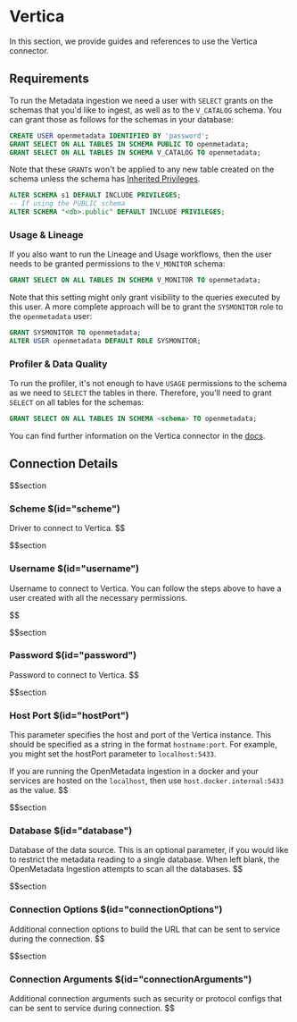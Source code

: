 # Vertica

In this section, we provide guides and references to use the Vertica connector.

## Requirements

To run the Metadata ingestion we need a user with `SELECT` grants on the schemas that you'd like to ingest, as well as to the `V_CATALOG` schema. You can grant those as follows for the schemas in your database:

```sql
CREATE USER openmetadata IDENTIFIED BY 'password';
GRANT SELECT ON ALL TABLES IN SCHEMA PUBLIC TO openmetadata;
GRANT SELECT ON ALL TABLES IN SCHEMA V_CATALOG TO openmetadata;
```

Note that these `GRANT`s won't be applied to any new table created on the schema unless the schema has <a href="https://www.vertica.com/docs/8.1.x/HTML/index.htm#Authoring/AdministratorsGuide/Security/DBUsersAndPrivileges/GrantInheritedPrivileges.htm" target="_blank">Inherited Privileges</a>.

```sql
ALTER SCHEMA s1 DEFAULT INCLUDE PRIVILEGES;
-- If using the PUBLIC schema
ALTER SCHEMA "<db>.public" DEFAULT INCLUDE PRIVILEGES;
```

### Usage & Lineage

If you also want to run the Lineage and Usage workflows, then the user needs to be granted permissions to the `V_MONITOR` schema:

```sql
GRANT SELECT ON ALL TABLES IN SCHEMA V_MONITOR TO openmetadata;
```

Note that this setting might only grant visibility to the queries executed by this user. 
A more complete approach will be to grant the `SYSMONITOR` role to the `openmetadata` user:

```sql
GRANT SYSMONITOR TO openmetadata;
ALTER USER openmetadata DEFAULT ROLE SYSMONITOR;
```

### Profiler & Data Quality

To run the profiler, it's not enough to have `USAGE` permissions to the schema as we need to `SELECT` the tables in there. Therefore, you'll need to grant `SELECT` on all tables for the schemas:

```sql
GRANT SELECT ON ALL TABLES IN SCHEMA <schema> TO openmetadata;
```

You can find further information on the Vertica connector in the <a href="https://docs.open-metadata.org/connectors/database/vertica" target="_blank">docs</a>.

## Connection Details

$$section
### Scheme $(id="scheme")

Driver to connect to Vertica.
$$

$$section
### Username $(id="username")

Username to connect to Vertica. You can follow the steps above to have a user created with all the necessary permissions.

$$

$$section
### Password $(id="password")

Password to connect to Vertica.
$$

$$section
### Host Port $(id="hostPort")

This parameter specifies the host and port of the Vertica instance. This should be specified as a string in the format `hostname:port`. For example, you might set the hostPort parameter to `localhost:5433`.

If you are running the OpenMetadata ingestion in a docker and your services are hosted on the `localhost`, then use `host.docker.internal:5433` as the value.
$$

$$section
### Database $(id="database")

Database of the data source. This is an optional parameter, if you would like to restrict the metadata reading to a single database. When left blank, the OpenMetadata Ingestion attempts to scan all the databases.
$$

$$section
### Connection Options $(id="connectionOptions")

Additional connection options to build the URL that can be sent to service during the connection.
$$

$$section
### Connection Arguments $(id="connectionArguments")

Additional connection arguments such as security or protocol configs that can be sent to service during connection.
$$
